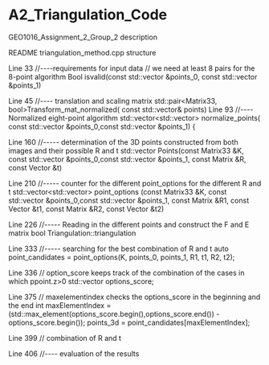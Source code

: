 # A2_Triangulation_Code
GEO1016_Assignment_2_Group_2 description

README triangulation_method.cpp structure 

Line 33
//----requirements for input data
// we need at least 8 pairs for the 8-point algorithm
Bool isvalid(const std::vector<Vector2D> &points_0, const std::vector<Vector2D> &points_1)

Line 45
//---- translation and scaling matrix
std::pair<Matrix33, bool>Transform_mat_normalized(
        const std::vector<Vector2D>& points)
Line 93
//----Normalized eight-point algorithm
std::vector<std::vector<Vector2D>> normalize_points( const std::vector<Vector2D> &points_0,const std::vector<Vector2D> &points_1) {

Line 160
//----- determination of the 3D points constructed from both images and their possible R and t
std::vector<Vector3D> Points(const Matrix33 &K, const std::vector<Vector2D> &points_0,const std::vector<Vector2D> &points_1, const Matrix &R, const Vector &t)

Line 210
//----- counter for the different point_options for the different R and t
std::vector<std::vector<Vector3D>> point_options (const Matrix33 &K, const std::vector<Vector2D> &points_0,const std::vector<Vector2D> &points_1, const Matrix &R1, const Vector &t1, const Matrix &R2, const Vector &t2)

Line 226
//----- Reading in the different points and construct the F and E matrix
bool Triangulation::triangulation

Line 333
//----- searching for the best combination of R and t
auto point_candidates = point_options(K, points_0, points_1, R1, t1, R2, t2);

Line 336
// option_score keeps track of the combination of the cases in which ppoint.z>0
std::vector<int> options_score;

Line 375
// maxelementindex checks the options_score in the beginning and the end
int maxElementIndex = (std::max_element(options_score.begin(),options_score.end()) - options_score.begin());
points_3d = point_candidates[maxElementIndex];
        
Line 399
// combination of R and t

Line 406
//---- evaluation of the results    
